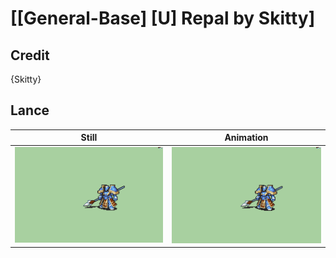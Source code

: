 # [\[General-Base\] \[U\] Repal by Skitty]

## Credit

{Skitty}

## Lance

| Still | Animation |
| :---: | :-------: |
| ![Lance still](./Lance_000.png) | ![Lance animation](./Lance.gif) |
